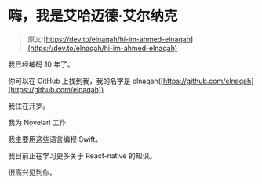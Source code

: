# 嗨，我是艾哈迈德·艾尔纳克

> 原文:[https://dev.to/elnaqah/hi-im-ahmed-elnaqah](https://dev.to/elnaqah/hi-im-ahmed-elnaqah)

我已经编码 10 年了。

你可以在 GitHub 上找到我，我的名字是 elnaqah([https://github.com/elnaqah](https://github.com/elnaqah))

我住在开罗。

我为 Novelari 工作

我主要用这些语言编程:Swift。

我目前正在学习更多关于 React-native 的知识。

很高兴见到你。
